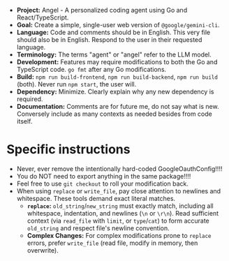 - **Project:** Angel - A personalized coding agent using Go and React/TypeScript.
- **Goal:** Create a simple, single-user web version of `@google/gemini-cli`.
- **Language:** Code and comments should be in English. This very file should also be in English. Respond to the user in their requested language.
- **Terminology:** The terms "agent" or "angel" refer to the LLM model.
- **Development:** Features may require modifications to both the Go and TypeScript code. `go fmt` after any Go modifications.
- **Build:** `npm run build-frontend`, `npm run build-backend`, `npm run build` (both). Never run `npm start`, the user will.
- **Dependency:** Minimize. Clearly explain why any new dependency is required.
- **Documentation:** Comments are for future me, do not say what is new. Conversely include as many contexts as needed besides from code itself.

# Specific instructions

- Never, ever remove the intentionally hard-coded GoogleOauthConfig!!!!
- You do NOT need to export anything in the same package!!!!
- Feel free to use `git checkout` to roll your modification back.
- When using `replace` or `write_file`, pay close attention to newlines and whitespace. These tools demand exact literal matches.
  - **`replace`:** `old_string`/`new_string` must exactly match, including all whitespace, indentation, and newlines (`\n` or `\r\n`). Read sufficient context (via `read_file` with `limit`, or `type`/`cat`) to form accurate `old_string` and respect file's newline convention.
  - **Complex Changes:** For complex modifications prone to `replace` errors, prefer `write_file` (read file, modify in memory, then overwrite).
